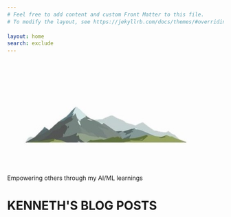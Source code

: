 ```yaml
---
# Feel free to add content and custom Front Matter to this file.
# To modify the layout, see https://jekyllrb.com/docs/themes/#overriding-theme-defaults

layout: home
search: exclude
---
```



![](images/mountain_grey_cropped_resized.jpg)

Empowering others through my AI/ML learnings


# KENNETH'S BLOG POSTS

